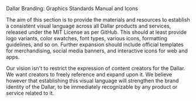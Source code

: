 Dallar Branding: Graphics Standards Manual and Icons

The aim of this section is to provide the materials and resources to establish a consistent visual language across all Dallar products and services, released under the MIT License as per GitHub. This should at least provide logo variants, color swatches, font types, various icons, formatting guidelines, and so on. Further expansion should include official templates for merchandising, social media banners, and interactive icons for web and apps.

Our vision isn't to restrict the expression of content creators for the Dallar. We want creators to freely reference and expand upon it. We believe however that establishing this visual language will strengthen the brand identity of the Dallar, to be immediately recognizable by any product or service related to it.

